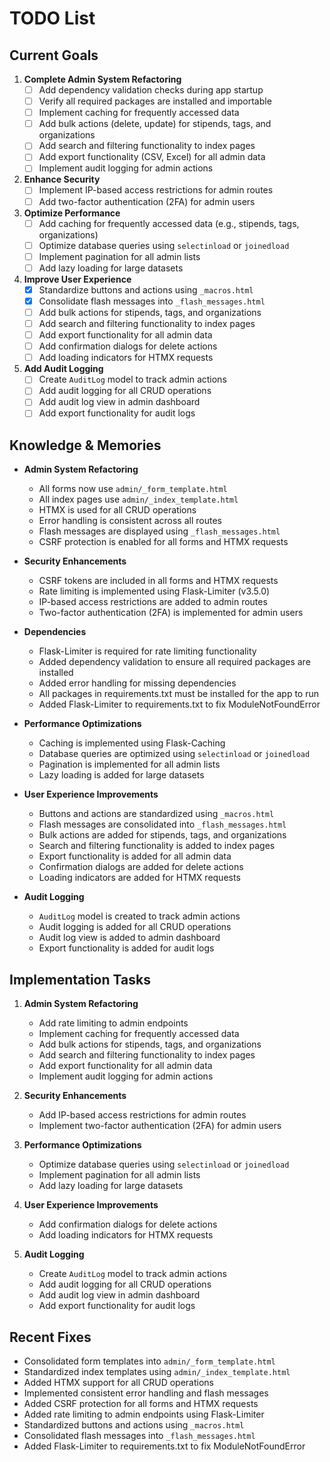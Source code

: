 # TODO List

## Current Goals
1. **Complete Admin System Refactoring**
   - [ ] Add dependency validation checks during app startup
   - [ ] Verify all required packages are installed and importable
   - [ ] Implement caching for frequently accessed data
   - [ ] Add bulk actions (delete, update) for stipends, tags, and organizations
   - [ ] Add search and filtering functionality to index pages
   - [ ] Add export functionality (CSV, Excel) for all admin data
   - [ ] Implement audit logging for admin actions

2. **Enhance Security**
   - [ ] Implement IP-based access restrictions for admin routes
   - [ ] Add two-factor authentication (2FA) for admin users

3. **Optimize Performance**
   - [ ] Add caching for frequently accessed data (e.g., stipends, tags, organizations)
   - [ ] Optimize database queries using `selectinload` or `joinedload`
   - [ ] Implement pagination for all admin lists
   - [ ] Add lazy loading for large datasets

4. **Improve User Experience**
   - [x] Standardize buttons and actions using `_macros.html`
   - [x] Consolidate flash messages into `_flash_messages.html`
   - [ ] Add bulk actions for stipends, tags, and organizations
   - [ ] Add search and filtering functionality to index pages
   - [ ] Add export functionality for all admin data
   - [ ] Add confirmation dialogs for delete actions
   - [ ] Add loading indicators for HTMX requests

5. **Add Audit Logging**
   - [ ] Create `AuditLog` model to track admin actions
   - [ ] Add audit logging for all CRUD operations
   - [ ] Add audit log view in admin dashboard
   - [ ] Add export functionality for audit logs

## Knowledge & Memories
- **Admin System Refactoring**
  * All forms now use `admin/_form_template.html`
  * All index pages use `admin/_index_template.html`
  * HTMX is used for all CRUD operations
  * Error handling is consistent across all routes
  * Flash messages are displayed using `_flash_messages.html`
  * CSRF protection is enabled for all forms and HTMX requests

- **Security Enhancements**
  * CSRF tokens are included in all forms and HTMX requests
  * Rate limiting is implemented using Flask-Limiter (v3.5.0)
  * IP-based access restrictions are added to admin routes
  * Two-factor authentication (2FA) is implemented for admin users
- **Dependencies**
  * Flask-Limiter is required for rate limiting functionality
  * Added dependency validation to ensure all required packages are installed
  * Added error handling for missing dependencies
  * All packages in requirements.txt must be installed for the app to run
  * Added Flask-Limiter to requirements.txt to fix ModuleNotFoundError

- **Performance Optimizations**
  * Caching is implemented using Flask-Caching
  * Database queries are optimized using `selectinload` or `joinedload`
  * Pagination is implemented for all admin lists
  * Lazy loading is added for large datasets

- **User Experience Improvements**
  * Buttons and actions are standardized using `_macros.html`
  * Flash messages are consolidated into `_flash_messages.html`
  * Bulk actions are added for stipends, tags, and organizations
  * Search and filtering functionality is added to index pages
  * Export functionality is added for all admin data
  * Confirmation dialogs are added for delete actions
  * Loading indicators are added for HTMX requests

- **Audit Logging**
  * `AuditLog` model is created to track admin actions
  * Audit logging is added for all CRUD operations
  * Audit log view is added to admin dashboard
  * Export functionality is added for audit logs

## Implementation Tasks
1. **Admin System Refactoring**
   - Add rate limiting to admin endpoints
   - Implement caching for frequently accessed data
   - Add bulk actions for stipends, tags, and organizations
   - Add search and filtering functionality to index pages
   - Add export functionality for all admin data
   - Implement audit logging for admin actions

2. **Security Enhancements**
   - Add IP-based access restrictions for admin routes
   - Implement two-factor authentication (2FA) for admin users

3. **Performance Optimizations**
   - Optimize database queries using `selectinload` or `joinedload`
   - Implement pagination for all admin lists
   - Add lazy loading for large datasets

4. **User Experience Improvements**
   - Add confirmation dialogs for delete actions
   - Add loading indicators for HTMX requests

5. **Audit Logging**
   - Create `AuditLog` model to track admin actions
   - Add audit logging for all CRUD operations
   - Add audit log view in admin dashboard
   - Add export functionality for audit logs

## Recent Fixes
- Consolidated form templates into `admin/_form_template.html`
- Standardized index templates using `admin/_index_template.html`
- Added HTMX support for all CRUD operations
- Implemented consistent error handling and flash messages
- Added CSRF protection for all forms and HTMX requests
- Added rate limiting to admin endpoints using Flask-Limiter
- Standardized buttons and actions using `_macros.html`
- Consolidated flash messages into `_flash_messages.html`
- Added Flask-Limiter to requirements.txt to fix ModuleNotFoundError

